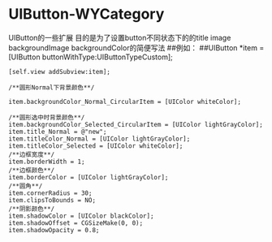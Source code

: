 # UIButton-WYCategory
UIButton的一些扩展
目的是为了设置button不同状态下的的title image backgroundImage backgroundColor的简便写法
##例如：
 ##UIButton *item = [UIButton buttonWithType:UIButtonTypeCustom];
 
    [self.view addSubview:item];
    
    /**圆形Normal下背景颜色**/
    
    item.backgroundColor_Normal_CircularItem = [UIColor whiteColor];
    
    /**圆形选中时背景颜色**/
    item.backgroundColor_Selected_CircularItem = [UIColor lightGrayColor];
    item.title_Normal = @"new";
    item.titleColor_Normal = [UIColor lightGrayColor];
    item.titleColor_Selected = [UIColor whiteColor];
    /**边框宽度**/
    item.borderWidth = 1;
    /**边框颜色**/
    item.borderColor = [UIColor lightGrayColor];
    /**圆角**/
    item.cornerRadius = 30;
    item.clipsToBounds = NO;
    /**阴影颜色**/
    item.shadowColor = [UIColor blackColor];
    item.shadowOffset = CGSizeMake(0, 0);
    item.shadowOpacity = 0.8;
    
